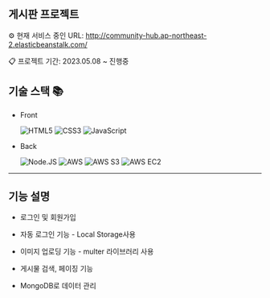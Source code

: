 ## 게시판 프로젝트

⚙ 현재 서비스 중인 URL: <http://community-hub.ap-northeast-2.elasticbeanstalk.com/>

📋 프로젝트 기간: 2023.05.08 ~ 진행중

## 기술 스택 📚

- Front

  ![HTML5](https://img.shields.io/badge/-HTML5-F05032?style=for-the-badge&logo=html5&logoColor=ffffff)
  ![CSS3](https://img.shields.io/badge/-CSS3-007ACC?style=for-the-badge&logo=css3)
  ![JavaScript](https://img.shields.io/badge/-JavaScript-%23F7DF1C?style=for-the-badge&logo=javascript&logoColor=000000&labelColor=%23F7DF1C&color=%23FFCE5A)

- Back

  ![Node.JS](https://img.shields.io/badge/-Node.js-339933?style=for-the-badge&logo=Node.js&logoColor=ffffff)
  ![AWS](https://img.shields.io/badge/-aws-232F3E?style=for-the-badge&logo=amazon&logoColor=#232F3E)
  ![AWS S3](https://img.shields.io/badge/-AWS_S3-569A31?style=for-the-badge&logo=amazons3&logoColor=ffffff)
  ![AWS EC2](https://img.shields.io/badge/-AWS_EC2-FF9900?style=for-the-badge&logo=amazon&logoColor=ffffff)

<hr/>

## 기능 설명

- 로그인 및 회원가입

- 자동 로그인 기능 - Local Storage사용

- 이미지 업로딩 기능 - multer 라이브러리 사용

- 게시물 검색, 페이징 기능

- MongoDB로 데이터 관리

<!-- <img src="/path/to/img.jpg" width="450px" height="300px" title="px(픽셀) 크기 설정" alt="RubberDuck"></img><br/>

<img src="/path/to/img.jpg" width="40%" height="30%" title="px(픽셀) 크기 설정" alt="RubberDuck"></img> -->

<!--

이미지로 설명(GIF, img)



- 회원 가입



- 보안 강화를 위해 사용자의 비밀번호를 bcrypt 알고리즘을 활용하여 안전하게 암호화한 후 데이터베이스에 저장



- 게시물 작성/수정/삭제



- 댓글 작성/삭제



- 게시물 pagination



- MongoDB의 Search Index를 사용해 게시물 제목 검색



- 관리자가 사용자의 게시물 및 댓글을 관리 -->
